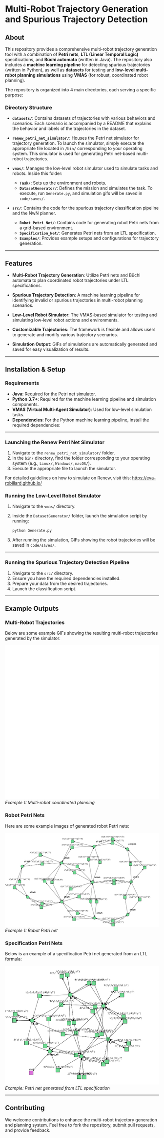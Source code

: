 # Multi-Robot Trajectory Generation and Spurious Trajectory Detection

## About

This repository provides a comprehensive multi-robot trajectory generation tool with a combination of **Petri nets**, **LTL (Linear Temporal Logic)** specifications, and **Büchi automata** (written in Java). The repository also includes a **machine learning pipeline** for detecting spurious trajectories (written in Python), as well as **datasets** for testing and **low-level multi-robot planning simulations** using **VMAS** (for robust, coordinated robot planning).

The repository is organized into 4 main directories, each serving a specific purpose:

### Directory Structure

- **`datasets/`**: Contains datasets of trajectories with various behaviors and scenarios. Each scenario is accompanied by a README that explains the behavior and labels of the trajectories in the dataset.

- **`renew_petri_net_simulator/`**: Houses the Petri net simulator for trajectory generation. To launch the simulator, simply execute the appropriate file located in `/bin/` corresponding to your operating system. This simulator is used for generating Petri net-based multi-robot trajectories.

- **`vmas/`**: Manages the low-level robot simulator used to simulate tasks and robots. Inside this folder:
    - **`Task/`**: Sets up the environment and robots.
    - **`DatasetGenerator/`**: Defines the mission and simulates the task.
    To execute, run `Generate.py`, and simulation gifs will be saved in `code/saves/`.

- **`src/`**: Contains the code for the spurious trajectory classification pipeline and the NwN planner.
    - **`Robot_Petri_Net/`**: Contains code for generating robot Petri nets from a grid-based environment.
    - **`Specification_Net/`**: Generates Petri nets from an LTL specification.
    - **`Examples/`**: Provides example setups and configurations for trajectory generation.

---

## Features

- **Multi-Robot Trajectory Generation**: Utilize Petri nets and Büchi automata to plan coordinated robot trajectories under LTL specifications.
  
- **Spurious Trajectory Detection**: A machine learning pipeline for identifying invalid or spurious trajectories in multi-robot planning scenarios.

- **Low-Level Robot Simulator**: The VMAS-based simulator for testing and simulating low-level robot actions and environments.

- **Customizable Trajectories**: The framework is flexible and allows users to generate and modify various trajectory scenarios.

- **Simulation Output**: GIFs of simulations are automatically generated and saved for easy visualization of results.

---

## Installation & Setup

### Requirements

- **Java**: Required for the Petri net simulator.
- **Python 3.7+**: Required for the machine learning pipeline and simulation components.
- **VMAS (Virtual Multi-Agent Simulator)**: Used for low-level simulation tasks.
- **Dependencies**: For the Python machine learning pipeline, install the required dependencies:

---

### Launching the Renew Petri Net Simulator

1. Navigate to the `renew_petri_net_simulator/` folder.
2. In the `bin/` directory, find the folder corresponding to your operating system (e.g., `Linux/`, `Windows/`, `macOS/`).
3. Execute the appropriate file to launch the simulator.

For detailed guidelines on how to simulate on Renew, visit this: https://eva-robillard.github.io/

### Running the Low-Level Robot Simulator

1. Navigate to the `vmas/` directory.
2. Inside the `DatasetGenerator/` folder, launch the simulation script by running:

    ```bash
    python Generate.py
    ```

3. After running the simulation, GIFs showing the robot trajectories will be saved in `code/saves/`.

---

### Running the Spurious Trajectory Detection Pipeline

1. Navigate to the `src/` directory.
2. Ensure you have the required dependencies installed.
3. Prepare your data from the desired trajectories.
4. Launch the classification script.

---

## Example Outputs

### Multi-Robot Trajectories

Below are some example GIFs showing the resulting multi-robot trajectories generated by the simulator:

![Robot Trajectory 1](vmas(Low-LevelSimulator)\code\saves\datasets\mall_VMAS\4_400\qualitative\0.gif)
*Example 1: Multi-robot coordinated planning*

### Robot Petri Nets

Here are some example images of generated robot Petri nets:

![Robot Petri Net Example 1](src\NwN\Environments\ShoppingMall\SM.png)
*Example 1: Robot Petri net*


### Specification Petri Nets

Below is an example of a specification Petri net generated from an LTL formula:

![Specification Net Example](src\NwN\Environments\ShoppingMall\SN.png)
*Example: Petri net generated from LTL specification*

---


## Contributing

We welcome contributions to enhance the multi-robot trajectory generation and planning system. Feel free to fork the repository, submit pull requests, and provide feedback.

